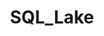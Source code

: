 ---  
schema: SQL_Lake,SQL_Lake,SQL_Lake,SQL_Lake,SQL_Lake,SQL_Lake,SQL_Lake,SQL_Lake,SQL_Lake,SQL_Lake,SQL_Lake,SQL_Lake,SQL_Lake,SQL_Lake,SQL_Lake  
title: SQL_Lake  
organization: Sample Department  
notes: Used in 19 lineage(s)  
resources:  
  - name: SQL_Lake 
    url: abfs://system/SQL_Lake 
    format : parquet  
license: None  
category:
  - Education  
maintainer: User  
maintainer_email: UserMail  
---